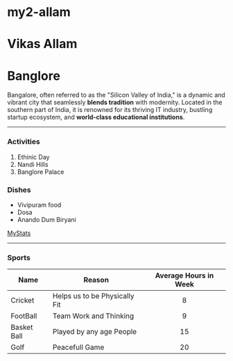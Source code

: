 # my2-allam

# Vikas Allam
 
 # Banglore
 Bangalore, often referred to as the "Silicon Valley of India," is a dynamic and vibrant city that seamlessly **blends tradition** with modernity. Located in the southern part of India, it is renowned for its thriving IT industry, bustling startup ecosystem, and **world-class educational institutions**.

 ---

 ### Activities

 1. Ethinic Day
 2. Nandi Hills
 3. Banglore Palace

### Dishes

* Vivipuram food
* Dosa
* Anando Dum Biryani

[MyStats](MyStats.md)

---

### Sports
|Name|Reason|Average Hours in Week|
|---|---|:---:|
|Cricket|Helps us to be Physically Fit|8|
|FootBall|Team Work and Thinking|9|
|Basket Ball|Played by any age People|15|
|Golf|Peacefull Game|20|







